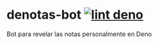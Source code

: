# denotas-bot [![lint deno](https://github.com/JJ/denotas-bot/actions/workflows/lint.yml/badge.svg)](https://github.com/JJ/denotas-bot/actions/workflows/lint.yml)

Bot para revelar las notas personalmente en Deno
